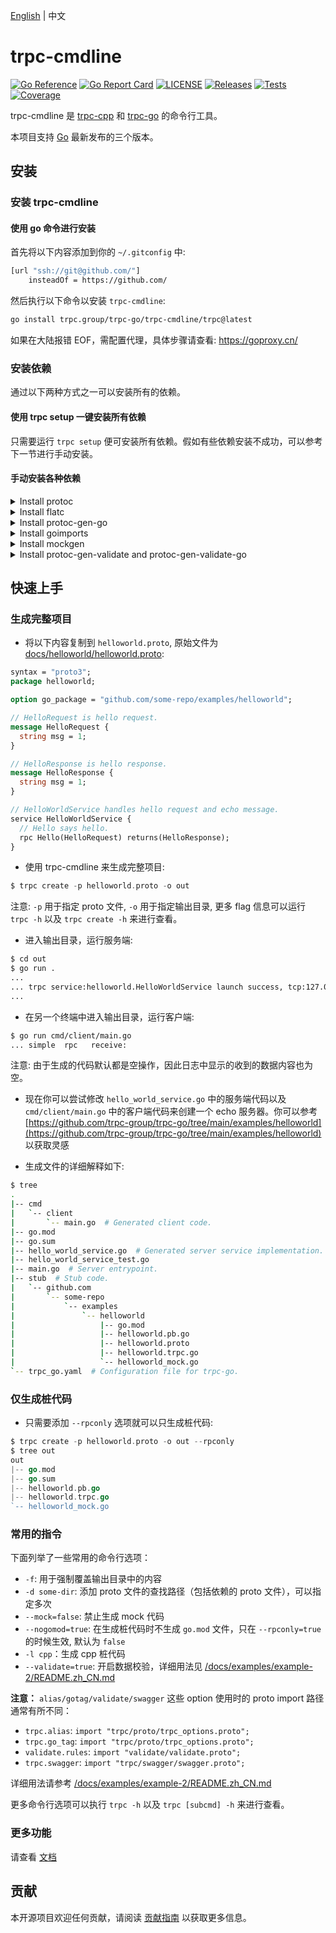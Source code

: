 [English](README.md) | 中文

# trpc-cmdline

[![Go Reference](https://pkg.go.dev/badge/github.com/trpc-group/trpc-cmdline.svg)](https://pkg.go.dev/github.com/trpc-group/trpc-cmdline)
[![Go Report Card](https://goreportcard.com/badge/trpc.group/trpc-go/trpc-cmdline)](https://goreportcard.com/report/trpc.group/trpc-go/trpc-cmdline)
[![LICENSE](https://img.shields.io/badge/license-Apache--2.0-green.svg)](https://github.com/trpc-group/trpc-cmdline/blob/main/LICENSE)
[![Releases](https://img.shields.io/github/release/trpc-group/trpc-cmdline.svg?style=flat-square)](https://github.com/trpc-group/trpc-cmdline/releases)
[![Tests](https://github.com/trpc-group/trpc-cmdline/actions/workflows/prc.yml/badge.svg)](https://github.com/trpc-group/trpc-cmdline/actions/workflows/prc.yml)
[![Coverage](https://codecov.io/gh/trpc-group/trpc-cmdline/branch/main/graph/badge.svg)](https://app.codecov.io/gh/trpc-group/trpc-cmdline/tree/main)

trpc-cmdline 是 [trpc-cpp](https://github.com/trpc-group/trpc-cpp) 和 [trpc-go](https://github.com/trpc-group/trpc-go) 的命令行工具。

本项目支持 [Go](https://go.dev/doc/devel/release) 最新发布的三个版本。

## 安装

### 安装 trpc-cmdline

#### 使用 go 命令进行安装

首先将以下内容添加到你的 `~/.gitconfig` 中:

```bash
[url "ssh://git@github.com/"]
    insteadOf = https://github.com/
```

然后执行以下命令以安装 `trpc-cmdline`:

```bash
go install trpc.group/trpc-go/trpc-cmdline/trpc@latest
```

如果在大陆报错 EOF，需配置代理，具体步骤请查看: https://goproxy.cn/

<!-- #### Install from release

<details><summary>Click to show the bash script</summary><br><pre>
$ TAG="v0.0.1" # Choose tag.
$ OS=linux # Choose from "linux", "darwin" or "windows".
$ wget -O trpc https://github.com/trpc-group/trpc-cmdline/releases/download/${TAG}/trpc_${OS}
$ mkdir -p ~/go/bin && chmod +x trpc && mv trpc ~/go/bin
$ export PATH=~/go/bin:$PATH # Add this to your `~/.bashrc`.
</pre></details> -->

### 安装依赖

通过以下两种方式之一可以安装所有的依赖。

#### 使用 trpc setup 一键安装所有依赖

只需要运行 `trpc setup` 便可安装所有依赖。假如有些依赖安装不成功，可以参考下一节进行手动安装。

#### 手动安装各种依赖

<details><summary>Install protoc </summary><br><pre>
$ # Reference: https://grpc.io/docs/protoc-installation/
$ PB_REL="https://github.com/protocolbuffers/protobuf/releases"
$ curl -LO $PB_REL/download/v3.15.8/protoc-3.15.8-linux-x86_64.zip
$ unzip -o protoc-3.15.8-linux-x86_64.zip -d $HOME/.local
$ export PATH=~/.local/bin:$PATH # Add this to your `~/.bashrc`.
$ protoc --version
libprotoc 3.15.8
</pre></details>

<details><summary>Install flatc </summary><br><pre>
$ # Reference: https://github.com/google/flatbuffers/releases
$ wget https://github.com/google/flatbuffers/releases/download/v23.5.26/Linux.flatc.binary.g++-10.zip
$ unzip -o Linux.flatc.binary.g++-10.zip -d $HOME/.bin
$ export PATH=~/.bin:$PATH # Add this to your `~/.bashrc`.
$ flatc --version
flatc version 23.5.26
</pre></details>

<details><summary>Install protoc-gen-go</summary><br><pre>
$ # Reference: https://grpc.io/docs/languages/go/quickstart/
$ go install google.golang.org/protobuf/cmd/protoc-gen-go@latest
</pre></details>

<details><summary>Install goimports</summary><br><pre>
$ go install golang.org/x/tools/cmd/goimports@latest
</pre></details>

<details><summary>Install mockgen</summary><br><pre>
$ # Reference: https://github.com/uber-go/mock
$ go install go.uber.org/mock/mockgen@latest
</pre></details>

<details><summary>Install protoc-gen-validate and protoc-gen-validate-go</summary><br><pre>
$ # Please download the binaries in https://github.com/bufbuild/protoc-gen-validate/releases
$ # Or:
$ go install github.com/envoyproxy/protoc-gen-validate@latest
$ go install github.com/envoyproxy/protoc-gen-validate/cmd/protoc-gen-validate-go@latest
</pre></details>

## 快速上手

### 生成完整项目

* 将以下内容复制到 `helloworld.proto`, 原始文件为 [docs/helloworld/helloworld.proto](docs/helloworld/helloworld.proto):

```protobuf
syntax = "proto3";
package helloworld;

option go_package = "github.com/some-repo/examples/helloworld";

// HelloRequest is hello request.
message HelloRequest {
  string msg = 1;
}

// HelloResponse is hello response.
message HelloResponse {
  string msg = 1;
}

// HelloWorldService handles hello request and echo message.
service HelloWorldService {
  // Hello says hello.
  rpc Hello(HelloRequest) returns(HelloResponse);
}
```

* 使用 trpc-cmdline 来生成完整项目:
```go
$ trpc create -p helloworld.proto -o out
```

注意: `-p` 用于指定 proto 文件, `-o` 用于指定输出目录, 
更多 flag 信息可以运行 `trpc -h` 以及 `trpc create -h` 来进行查看。

* 进入输出目录，运行服务端:
```bash
$ cd out
$ go run .
...
... trpc service:helloworld.HelloWorldService launch success, tcp:127.0.0.1:8000, serving ...
...
```

* 在另一个终端中进入输出目录，运行客户端:
```bash
$ go run cmd/client/main.go 
... simple  rpc   receive: 
```

注意: 由于生成的代码默认都是空操作，因此日志中显示的收到的数据内容也为空。

* 现在你可以尝试修改 `hello_world_service.go` 中的服务端代码以及 `cmd/client/main.go` 中的客户端代码来创建一个 echo 服务器。你可以参考 [https://github.com/trpc-group/trpc-go/tree/main/examples/helloworld](https://github.com/trpc-group/trpc-go/tree/main/examples/helloworld) 以获取灵感

* 生成文件的详细解释如下:

```bash
$ tree
.
|-- cmd
|   `-- client
|       `-- main.go  # Generated client code.
|-- go.mod
|-- go.sum
|-- hello_world_service.go  # Generated server service implementation.
|-- hello_world_service_test.go
|-- main.go  # Server entrypoint.
|-- stub  # Stub code.
|   `-- github.com
|       `-- some-repo
|           `-- examples
|               `-- helloworld
|                   |-- go.mod
|                   |-- helloworld.pb.go
|                   |-- helloworld.proto
|                   |-- helloworld.trpc.go
|                   `-- helloworld_mock.go
`-- trpc_go.yaml  # Configuration file for trpc-go.
```

### 仅生成桩代码

* 只需要添加 `--rpconly` 选项就可以只生成桩代码:
```go
$ trpc create -p helloworld.proto -o out --rpconly
$ tree out
out
|-- go.mod
|-- go.sum
|-- helloworld.pb.go
|-- helloworld.trpc.go
`-- helloworld_mock.go
```

### 常用的指令

下面列举了一些常用的命令行选项：

* `-f`: 用于强制覆盖输出目录中的内容
* `-d some-dir`: 添加 proto 文件的查找路径（包括依赖的 proto 文件），可以指定多次
* `--mock=false`: 禁止生成 mock 代码
* `--nogomod=true`: 在生成桩代码时不生成 `go.mod` 文件，只在 `--rpconly=true` 的时候生效, 默认为 `false`
* `-l cpp`：生成 cpp 桩代码
* `--validate=true`: 开启数据校验，详细用法见 [/docs/examples/example-2/README.zh_CN.md](/docs/examples/example-2/README.zh_CN.md)

**注意：** `alias/gotag/validate/swagger` 这些 option 使用时的 proto import 路径通常有所不同：

* `trpc.alias`: `import "trpc/proto/trpc_options.proto";`
* `trpc.go_tag`: `import "trpc/proto/trpc_options.proto";`
* `validate.rules`: `import "validate/validate.proto";`
* `trpc.swagger`: `import "trpc/swagger/swagger.proto";`

详细用法请参考 [/docs/examples/example-2/README.zh_CN.md](/docs/examples/example-2/README.zh_CN.md)

更多命令行选项可以执行 `trpc -h` 以及 `trpc [subcmd] -h` 来进行查看。

### 更多功能

请查看 [文档](docs/README.zh_CN.md)

## 贡献

本开源项目欢迎任何贡献，请阅读 [贡献指南](CONTRIBUTING.zh_CN.md) 以获取更多信息。
